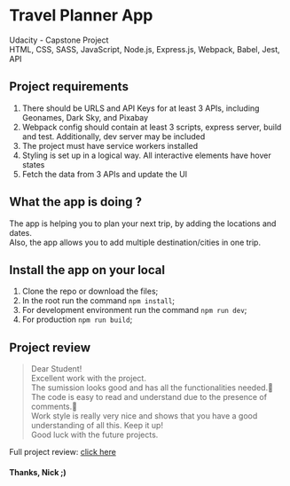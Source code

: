 # Travel Planner App
Udacity - Capstone Project<br>
HTML, CSS, SASS, JavaScript, Node.js, Express.js, Webpack, Babel, Jest, API


## Project requirements
1. There should be URLS and API Keys for at least 3 APIs, including Geonames, Dark Sky, and Pixabay
2. Webpack config should contain at least 3 scripts, express server, build and test. Additionally, dev server may be included
3. The project must have service workers installed
4. Styling is set up in a logical way. All interactive elements have hover states
5. Fetch the data from 3 APIs and update the UI


## What the app is doing ?
The app is helping you to plan your next trip, by adding the locations and dates.<br>
Also, the app allows you to add multiple destination/cities in one trip.


## Install the app on your local
1. Clone the repo or download the files;
2. In the root run the command `npm install`;
3. For development environment run the command `npm run dev`;
4. For production `npm run build`;


## Project review

>Dear Student!<br>
Excellent work with the project.<br>
The sumission looks good and has all the functionalities needed.:clap:<br>
The code is easy to read and understand due to the presence of comments.:tada:<br>
Work style is really very nice and shows that you have a good understanding of all this. Keep it up!<br>
Good luck with the future projects.

Full project review: [click here](https://drive.google.com/file/d/1w1Pvx1nefCCKyr69YrzBWuhLVXn4kxfW/view?usp=sharing)

#### Thanks, Nick ;)
